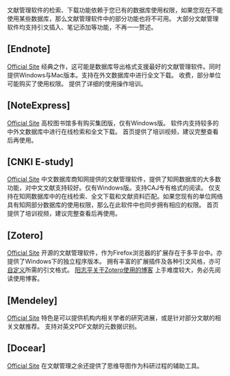 文献管理软件的检索、下载功能依赖于您已有的数据库使用权限，如果您现在不能使用某些数据库，那么文献管理软件中的部分功能也将不可用。
大部分文献管理软件均支持引文插入、笔记添加等功能，不再一一赘述。

## [Endnote]
[Official Site](http://endnote.com/)
经典之作，这可能是数据库导出格式支援最好的文献管理软件。同时提供Windows与Mac版本。支持在外文数据库中进行全文下载。
收费，部分单位可能购买了使用权限。
提供了详细的使用操作培训。

## [NoteExpress]
[Official Site](http://www.inoteexpress.com/aegean/)
高校图书馆多有购买集团版，仅有Windows版。
软件内支持较多的中外文数据库中进行在线检索和全文下载。
首页提供了培训视频，建议完整查看后再使用。

## [CNKI E-study]
[Official Site](http://elearning.cnki.net)
中文数据库商知网提供的文献管理软件，提供了知网数据库的大多数功能，对中文文献支持较好。仅有Windows版。支持CAJ专有格式的阅读。
仅支持在知网数据库中的在线检索、全文下载和文献资料匹配。如果您现有的单位网络具有知网部分数据库的使用权限，那么在此软件中也同步拥有相应的权限。
首页提供了培训视频，建议完整查看后再使用。

## [Zotero]
[Official Site](https://www.zotero.org/)
开源的文献管理软件，作为Firefox浏览器的扩展存在于多平台中。亦提供了Windows下的独立程序版本。
拥有丰富的扩展插件及各种引文风格，亦可[自定义](http://editor.citationstyles.org/about/)所需的引文格式。
[阳志平关于Zotero使用的博客](http://www.yangzhiping.com/tech/zotero1.html)
上手难度较大，务必先阅读使用博客。

## [Mendeley]
[Official Site](https://www.mendeley.com/)
特色是可以提供机构内相关学者的研究进展，或是针对部分文献的相关文献推荐。
支持对英文PDF文献的元数据识别。

## [Docear]
[Official Site](http://www.docear.org/)
在文献管理之余还提供了思维导图作为科研过程的辅助工具。

